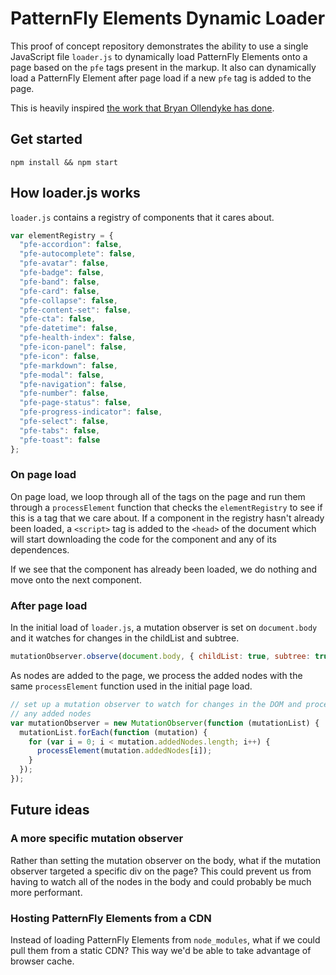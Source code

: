 # PatternFly Elements Dynamic Loader

This proof of concept repository demonstrates the ability to use a single JavaScript file `loader.js` to dynamically load PatternFly Elements onto a page based on the `pfe` tags present in the markup. It also can dynamically load a PatternFly Element after page load if a new `pfe` tag is added to the page.

This is heavily inspired [the work that Bryan Ollendyke has done](https://dev.to/btopro/uwc-part-3-the-magic-script-122a).

## Get started
```
npm install && npm start
```

## How loader.js works
`loader.js` contains a registry of components that it cares about. 

```javascript
var elementRegistry = {
  "pfe-accordion": false,
  "pfe-autocomplete": false,
  "pfe-avatar": false,
  "pfe-badge": false,
  "pfe-band": false,
  "pfe-card": false,
  "pfe-collapse": false,
  "pfe-content-set": false,
  "pfe-cta": false,
  "pfe-datetime": false,
  "pfe-health-index": false,
  "pfe-icon-panel": false,
  "pfe-icon": false,
  "pfe-markdown": false,
  "pfe-modal": false,
  "pfe-navigation": false,
  "pfe-number": false,
  "pfe-page-status": false,
  "pfe-progress-indicator": false,
  "pfe-select": false,
  "pfe-tabs": false,
  "pfe-toast": false
};
```

### On page load
On page load, we loop through all of the tags on the page and run them through a `processElement` function that checks the `elementRegistry` to see if this is a tag that we care about. If a component in the registry hasn't already been loaded, a `<script>` tag is added to the `<head>` of the document which will start downloading the code for the component and any of its dependences.

If we see that the component has already been loaded, we do nothing and move onto the next component.

### After page load
In the initial load of `loader.js`, a mutation observer is set on `document.body` and it watches for changes in the childList and subtree.

```javascript
mutationObserver.observe(document.body, { childList: true, subtree: true });
```

As nodes are added to the page, we process the added nodes with the same `processElement` function used in the initial page load.

```javascript
// set up a mutation observer to watch for changes in the DOM and process
// any added nodes
var mutationObserver = new MutationObserver(function (mutationList) {
  mutationList.forEach(function (mutation) {
    for (var i = 0; i < mutation.addedNodes.length; i++) {
      processElement(mutation.addedNodes[i]);
    }
  });
});
```

## Future ideas
### A more specific mutation observer
Rather than setting the mutation observer on the body, what if the mutation observer targeted a specific div on the page? This could prevent us from having to watch all of the nodes in the body and could probably be much more performant.

### Hosting PatternFly Elements from a CDN
Instead of loading PatternFly Elements from `node_modules`, what if we could pull them from a static CDN? This way we'd be able to take advantage of browser cache.